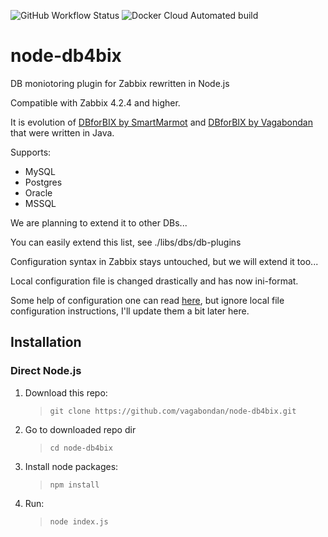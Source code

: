 ![GitHub Workflow Status](https://img.shields.io/github/workflow/status/vagabondan/node-db4bix/Node%20CI?style=plastic)
![Docker Cloud Automated build](https://img.shields.io/docker/cloud/automated/vagabondan/db4bix?style=plastic)

# node-db4bix

DB moniotoring plugin for Zabbix rewritten in Node.js

Compatible with Zabbix 4.2.4 and higher.

It is evolution of [DBforBIX by SmartMarmot](https://github.com/smartmarmot/DBforBIX) and [DBforBIX by Vagabondan](https://github.com/vagabondan/DBforBIX) that were written in Java.

Supports:

- MySQL
- Postgres
- Oracle
- MSSQL

We are planning to extend it to other DBs...

You can easily extend this list, see ./libs/dbs/db-plugins 

Configuration syntax in Zabbix stays untouched, but we will extend it too...

Local configuration file is changed drastically and has now ini-format.

Some help of configuration one can read [here](https://github.com/vagabondan/DBforBIX/wiki), but ignore local file configuration instructions, I'll update them a bit later here.

## Installation

### Direct Node.js

1. Download this repo:
   >     git clone https://github.com/vagabondan/node-db4bix.git
2. Go to downloaded repo dir
   >     cd node-db4bix
3. Install node packages:
   >     npm install
4. Run:
   >     node index.js

